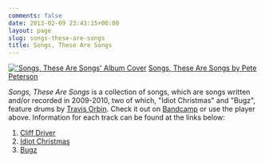 ```yaml
---
comments: false
date: 2013-02-09 23:43:15+00:00
layout: page
slug: songs-these-are-songs
title: Songs, These Are Songs
---
```


[!['Songs, These Are Songs' Album Cover](http://petepetersonmusic.com/wp-content/uploads/2012/03/songs-these-are-songs-album-cover-b-150x150.jpg)](http://petepetersonmusic.com/wp-content/uploads/2012/03/songs-these-are-songs-album-cover-b.jpg) [Songs, These Are Songs by Pete Peterson](http://petepeterson.bandcamp.com/album/songs-these-are-songs)

_Songs, These Are Songs_ is a collection of songs, which are songs written and/or recorded in 2009-2010, two of which, "Idiot Christmas" and "Bugz", feature drums by [Travis Orbin](http://travisorbin.com). Check it out on [Bandcamp](http://petepeterson.bandcamp.com/album/songs-these-are-songs) or use the player above. Information for each track can be found at the links below:

1. [Cliff Driver](cliff-driver)
2. [Idiot Christmas](idiot-christmas)
3. [Bugz](bugz)
